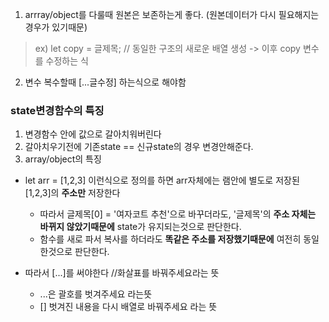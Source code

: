 1. arrray/object를 다룰때 원본은 보존하는게 좋다. (원본데이터가 다시 필요해지는 경우가 있기때문)
> ex) let copy = 글제목; // 동일한 구조의 새로운 배열 생성 -> 이후 copy 변수를 수정하는 식
2. 변수 복수할때 [...글수정] 하는식으로 해야함

### state변경함수의 특징
1. 변경함수 안에 값으로 갈아치워버린다
2. 갈아치우기전에 기존state == 신규state의 경우 변경안해준다.
3. array/object의 특징
- let arr = [1,2,3] 이런식으로 정의를 하면 arr자체에는 램안에 별도로 저장된 [1,2,3]의 __주소만__ 저장한다
    - 따라서 글제목[0] = '여자코트 추천'으로 바꾸더라도, '글제목'의 __주소 자체는 바뀌지 않았기때문에__ state가 유지되는것으로 판단한다.
    - 함수를 새로 파서 복사를 하더라도 __똑같은 주소를 저장했기때문에__ 여전히 동일한것으로 판단한다.

- 따라서 [...]를 써야한다 //화살표를 바꿔주세요라는 뜻
    - ...은 괄호를 벗겨주세요 라는뜻
    - [] 벗겨진 내용을 다시 배열로 바꿔주세요 라는 뜻

